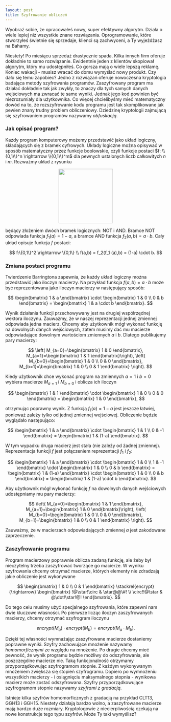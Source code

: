 ```yaml
---
layout: post
title: Szyfrowanie obliczeń
---
```


Wyobraź sobie, że opracowałeś nowy, super efektywny algorytm. Działa o wiele lepiej niż wszystkie znane rozwiązania. Oprogramowanie, które stworzyłeś świetnie się sprzedaje, klienci są zachwyceni, a Ty wyjeżdżasz na Bahamy.

Niestety! Po miesiącu sprzedaż drastycznie spada. Kilka innych firm oferuje dokładnie to samo rozwiązanie. Ewidentnie jeden z klientów skopiował algorytm, który mu udostępniłeś. Co gorsza mają o wiele lepszą reklamę. Koniec wakacji - musisz wracać do domu wymyślać nowy produkt. Czy dało się temu zapobiec? Jedno z rozwiązań oferuje nowoczesna kryptologia badająca metody szyfrowania programów. Zaszyfrowany program ma działać dokładnie tak jak zwykły, to znaczy dla tych samych danych wejściowych ma zwracać te same wyniki. Jednak jego kod powinien być niezrozumiały dla użytkownika. Co więcej chcielibyśmy mieć matematyczny dowód na to, że rozszyfrowanie kodu programu jest tak skomplikowane jak pewien znany trudny problem obliczeniowy. Dziedzinę kryptologii zajmującą się szyfrowaniem programów nazywamy *obfuskacją*.

### Jak opisać program?

Każdy program komputerowy możemy przedstawić jako układ logiczny, składających się z bramek cyfrowych. Układy logiczne można opisywać w sposób matematyczny przez funkcje boolowskie, czyli funkcje postaci $f: \\{0,1\\}^n \rightarrow \\{0,1\\}^m$ dla pewnych ustalonych liczb całkowitych $n$ i $m$. Rozważmy układ z rysunku

<center><img src="{{ site.baseurl }}/obf/images/uklad.png" onclick="toggleadam()" align="center" style="width: 170px;" /></center>

będący złożeniem dwóch bramek logicznych: NOT i AND. Bramce NOT odpowiada funkcja $f_1(a)=1-a$, a bramce AND funkcja $f_2(a,b)=a\cdot b$. Cały układ opisuje funkcja $f$ postaci:

$$ f:\{0,1\}^2 \rightarrow \{0,1\} \\ f(a,b) = f_2(f_1 (a),b) = (1-a) \cdot b. $$

### Zmiana postaci programu

Twierdzenie Barringtona zapewnia, że każdy układ logiczny można przedstawić jako iloczyn macierzy. Na przykład funkcja $f(a,b) = a \cdot b$ może być reprezentowana jako iloczyn macierzy w następujący sposób:

$$ \begin{bmatrix} 1 & a \end{bmatrix} \cdot \begin{bmatrix} 1 & 0 \\ 0 & b \end{bmatrix} = \begin{bmatrix} 1 & a \cdot b \end{bmatrix}. $$

Wynik działania funkcji przechowywany jest na drugiej współrzędnej wektora iloczynu. Zauważmy, że w naszej reprezentacji jednej zmiennej odpowiada jedna macierz. Chcemy aby użytkownik mógł wykonać funkcję na dowolnych danych wejściowych, zatem musimy dać mu macierze odpowiadające dowolnym wartościom zmiennych $a$ i $b$. Dlatego publikujemy pary macierzy:

$$ \left( M_{a=0}=\begin{bmatrix} 1 & 0 \end{bmatrix}, M_{a=1}=\begin{bmatrix} 1 & 1 \end{bmatrix}\right), \left( M_{b=0}=\begin{bmatrix} 1 & 0 \\ 0 & 0 \end{bmatrix}, M_{b=1}=\begin{bmatrix} 1 & 0 \\ 0 & 1 \end{bmatrix} \right). $$

Kiedy użytkownik chce wykonać program na zmiennych $a=1$ i $b=0$ wybiera macierze $M_{a=1}$ i $M_{b=0}$ i oblicza ich iloczyn

$$ \begin{bmatrix} 1 & 1 \end{bmatrix} \cdot \begin{bmatrix} 1 & 0 \\ 0 & 0 \end{bmatrix} = \begin{bmatrix} 1 & 0 \end{bmatrix}, $$

otrzymując poprawny wynik. Z funkcją $f_1(a)=1-a$ jest jeszcze łatwiej, ponieważ zależy tylko od jednej zmiennej wejściowej. Obliczenie będzie wyglądało następująco:

$$ \begin{bmatrix} 1 & a \end{bmatrix} \cdot \begin{bmatrix} 1 & 1 \\ 0 & -1 \end{bmatrix} = \begin{bmatrix} 1 & (1-a) \end{bmatrix}. $$

W tym wypadku druga macierz jest stała (nie zależy od żadnej zmiennej). Reprezentacja funkcji $f$ jest połączeniem reprezentacji $f_1$ i $f_2$:

$$ \begin{bmatrix} 1 & a \end{bmatrix} \cdot \begin{bmatrix} 1 & 0 \\ 1 & -1 \end{bmatrix} \cdot \begin{bmatrix} 1 & 0 \\ 0 & b \end{bmatrix} = \begin{bmatrix} 1 & (1-a) \end{bmatrix} \cdot \begin{bmatrix} 1 & 0 \\ 0 & b \end{bmatrix} = \begin{bmatrix} 1 & (1-a) \cdot b \end{bmatrix}. $$

Aby użytkownik mógł wykonać funkcję $f$ na dowolnych danych wejściowych udostępniamy mu pary macierzy:

$$ \left( M_{a=0}=\begin{bmatrix} 1 & 1 \end{bmatrix}, M_{a=1}=\begin{bmatrix} 1 & 0 \end{bmatrix}\right), \left( M_{b=0}=\begin{bmatrix} 1 & 0 \\ 0 & 0 \end{bmatrix}, M_{b=1}=\begin{bmatrix} 1 & 0 \\ 0 & 1 \end{bmatrix} \right). $$

Zauważmy, że w macierzach odpowiadających zmiennej $a$ jest zakodowane zaprzeczenie.

### Zaszyfrowanie programu

Program macierzowy poprawnie oblicza zadaną funkcję, ale żeby był nieczytelny trzeba zaszyfrować tworzące go macierze. W wyniku szyfrowania chcemy otrzymać macierze, których elementy nie zdradzają jakie obliczenie jest wykonywane

$$ \begin{bmatrix} 1 & 0 \\ 0 & 1 \end{bmatrix}  \stackrel{encrypt}{\rightarrow} \begin{bmatrix} !@\star!\circ & \star@@\#! \\ \circ!!@\star & @\dot!\star!@! \end{bmatrix}. $$

Do tego celu musimy użyć specjalnego szyfrowania, które zapewni nam dwie kluczowe własności. Po pierwsze licząc iloczyn zaszyfrowanych macierzy, chcemy otrzymać szyfrogram iloczynu

$$ encrypt(M_a) \cdot encrypt(M_b) = encrypt(M_a \cdot M_b).$$

Dzięki tej własności wymnażając zaszyfrowane macierze dostaniemy poprawne wyniki. Szyfry zachowujące mnożenie nazywamy *homomorficznymi* ze względu na mnożenie. Po drugie chcemy mieć pewność, że wynik programu będzie możliwy do odszyfrowania, ale poszczególne macierze nie. Taką funkcjonalność otrzymamy przyporządkowując szyfrogramom stopnie. Z każdym wykonywanym mnożeniem zwiększa się stopień szyfrogramu. Dopiero po wymnożeniu wszystkich macierzy - i osiągnięciu maksymalnego stopnia - wynikowa macierz może zostać odszyfrowana. Szyfry przyporządkowujące szyfrogramom stopnie nazywamy  *szyframi z gradacją*.

Istnieje kilka szyfrów homomorficznych z gradacją na przykład CLT13, GGH13 i GGH15. Niestety działają  bardzo wolno, a zaszyfrowane macierze mają bardzo duże rozmiary. Kryptologowie z niecierpliwością czekają na nowe konstrukcje tego typu szyfrów. Może Ty taki wymyślisz?

